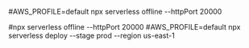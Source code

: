 #AWS_PROFILE=default npx serverless offline --httpPort 20000

#npx serverless offline --httpPort 20000
#AWS_PROFILE=default npx serverless deploy --stage prod --region us-east-1

